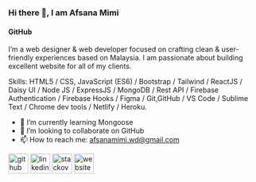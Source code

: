 
### Hi there 👋, I am Afsana Mimi
#### GitHub
I’m a web designer & web developer focused on crafting clean & user-friendly experiences based on Malaysia. I am passionate about building excellent website for all of my clients.

Skills: HTML5 / CSS, JavaScript (ES6) / Bootstrap / Tailwind / ReactJS / Daisy UI / Node JS / ExpressJS / MongoDB / Rest API / Firebase Authentication / Firebase Hooks / Figma / Git,GitHub / VS Code / Sublime Text / Chrome dev tools /  Netlify / Heroku.

- 🌱 I’m currently learning Mongoose 
- 👯 I’m looking to collaborate on GitHub 
- 📫 How to reach me: afsanamimi.wd@gmail.com 


[<img src='https://cdn.jsdelivr.net/npm/simple-icons@3.0.1/icons/github.svg' alt='github' height='40'>](https://github.com/https://github.com/Mimi-Afsana)  [<img src='https://cdn.jsdelivr.net/npm/simple-icons@3.0.1/icons/linkedin.svg' alt='linkedin' height='40'>](https://www.linkedin.com/in/https://www.linkedin.com/in/afsana-mimi-547831240//)  [<img src='https://cdn.jsdelivr.net/npm/simple-icons@3.0.1/icons/stackoverflow.svg' alt='stackoverflow' height='40'>](https://stackoverflow.com/users/https://stackoverflow.com/)  [<img src='https://cdn.jsdelivr.net/npm/simple-icons@3.0.1/icons/icloud.svg' alt='website' height='40'>](https://merry-gumdrop-2a18b5.netlify.app/)  





